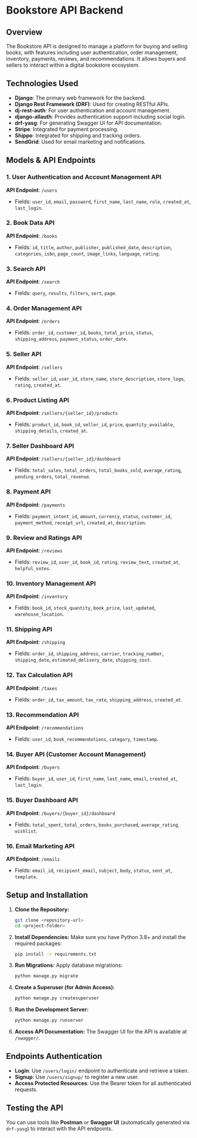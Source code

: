 # Bookstore API Backend

## Overview

The Bookstore API is designed to manage a platform for buying and selling books, with features including user authentication, order management, inventory, payments, reviews, and recommendations. It allows buyers and sellers to interact within a digital bookstore ecosystem.

## Technologies Used

- **Django**: The primary web framework for the backend.
- **Django Rest Framework (DRF)**: Used for creating RESTful APIs.
- **dj-rest-auth**: For user authentication and account management.
- **django-allauth**: Provides authentication support including social login.
- **drf-yasg**: For generating Swagger UI for API documentation.
- **Stripe**: Integrated for payment processing.
- **Shippo**: Integrated for shipping and tracking orders.
- **SendGrid**: Used for email marketing and notifications.

## Models & API Endpoints

### 1. **User Authentication and Account Management API**  
**API Endpoint**: `/users`  
- Fields: `user_id`, `email`, `password`, `first_name`, `last_name`, `role`, `created_at`, `last_login`.

### 2. **Book Data API**  
**API Endpoint**: `/books`  
- Fields: `id`, `title`, `author`, `publisher`, `published_date`, `description`, `categories`, `isbn`, `page_count`, `image_links`, `language`, `rating`.

### 3. **Search API**  
**API Endpoint**: `/search`  
- Fields: `query`, `results`, `filters`, `sort`, `page`.

### 4. **Order Management API**  
**API Endpoint**: `/orders`  
- Fields: `order_id`, `customer_id`, `books`, `total_price`, `status`, `shipping_address`, `payment_status`, `order_date`.

### 5. **Seller API**  
**API Endpoint**: `/sellers`  
- Fields: `seller_id`, `user_id`, `store_name`, `store_description`, `store_logo`, `rating`, `created_at`.

### 6. **Product Listing API**  
**API Endpoint**: `/sellers/{seller_id}/products`  
- Fields: `product_id`, `book_id`, `seller_id`, `price`, `quantity_available`, `shipping_details`, `created_at`.

### 7. **Seller Dashboard API**  
**API Endpoint**: `/sellers/{seller_id}/dashboard`  
- Fields: `total_sales`, `total_orders`, `total_books_sold`, `average_rating`, `pending_orders`, `total_revenue`.

### 8. **Payment API**  
**API Endpoint**: `/payments`  
- Fields: `payment_intent_id`, `amount`, `currency`, `status`, `customer_id`, `payment_method`, `receipt_url`, `created_at`, `description`.

### 9. **Review and Ratings API**  
**API Endpoint**: `/reviews`  
- Fields: `review_id`, `user_id`, `book_id`, `rating`, `review_text`, `created_at`, `helpful_votes`.

### 10. **Inventory Management API**  
**API Endpoint**: `/inventory`  
- Fields: `book_id`, `stock_quantity`, `book_price`, `last_updated`, `warehouse_location`.

### 11. **Shipping API**  
**API Endpoint**: `/shipping`  
- Fields: `order_id`, `shipping_address`, `carrier`, `tracking_number`, `shipping_date`, `estimated_delivery_date`, `shipping_cost`.

### 12. **Tax Calculation API**  
**API Endpoint**: `/taxes`  
- Fields: `order_id`, `tax_amount`, `tax_rate`, `shipping_address`, `created_at`.

### 13. **Recommendation API**  
**API Endpoint**: `/recommendations`  
- Fields: `user_id`, `book_recommendations`, `category`, `timestamp`.

### 14. **Buyer API (Customer Account Management)**  
**API Endpoint**: `/buyers`  
- Fields: `buyer_id`, `user_id`, `first_name`, `last_name`, `email`, `created_at`, `last_login`.

### 15. **Buyer Dashboard API**  
**API Endpoint**: `/buyers/{buyer_id}/dashboard`  
- Fields: `total_spent`, `total_orders`, `books_purchased`, `average_rating`, `wishlist`.

### 16. **Email Marketing API**  
**API Endpoint**: `/emails`  
- Fields: `email_id`, `recipient_email`, `subject`, `body`, `status`, `sent_at`, `template`.

## Setup and Installation

1. **Clone the Repository:**
    ```bash
    git clone <repository-url>
    cd <project-folder>
    ```

2. **Install Dependencies:**
    Make sure you have Python 3.8+ and install the required packages:
    ```bash
    pip install -r requirements.txt
    ```

3. **Run Migrations:**
    Apply database migrations:
    ```bash
    python manage.py migrate
    ```

4. **Create a Superuser (for Admin Access):**
    ```bash
    python manage.py createsuperuser
    ```

5. **Run the Development Server:**
    ```bash
    python manage.py runserver
    ```

6. **Access API Documentation:**
    The Swagger UI for the API is available at `/swagger/`.

## Endpoints Authentication

- **Login**: Use `/users/login/` endpoint to authenticate and retrieve a token.
- **Signup**: Use `/users/signup/` to register a new user.
- **Access Protected Resources**: Use the Bearer token for all authenticated requests.

## Testing the API

You can use tools like **Postman** or **Swagger UI** (automatically generated via `drf-yasg`) to interact with the API endpoints.
